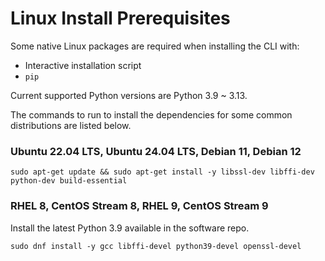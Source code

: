 Linux Install Prerequisites
===========================

Some native Linux packages are required when installing the CLI with:

- Interactive installation script
- `pip`

Current supported Python versions are Python 3.9 ~ 3.13.

The commands to run to install the dependencies for some common distributions are listed below.

### Ubuntu 22.04 LTS, Ubuntu 24.04 LTS, Debian 11, Debian 12
```
sudo apt-get update && sudo apt-get install -y libssl-dev libffi-dev python-dev build-essential
```

### RHEL 8, CentOS Stream 8, RHEL 9, CentOS Stream 9
Install the latest Python 3.9 available in the software repo.
```
sudo dnf install -y gcc libffi-devel python39-devel openssl-devel
```
